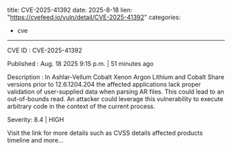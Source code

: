  
title: CVE-2025-41392
date: 2025-8-18
lien: "https://cvefeed.io/vuln/detail/CVE-2025-41392"
categories:
  - cve
---

CVE ID : CVE-2025-41392

Published :  Aug. 18
2025
9:15 p.m. | 51 minutes ago

Description : In Ashlar-Vellum Cobalt
Xenon
Argon
Lithium
and Cobalt Share versions prior to 12.6.1204.204
the affected applications lack proper validation of user-supplied data when parsing AR files. This could lead to an out-of-bounds read. An attacker could leverage this vulnerability to execute arbitrary code in the context of the current process.

Severity: 8.4 | HIGH

Visit the link for more details
such as CVSS details
affected products
timeline
and more...
